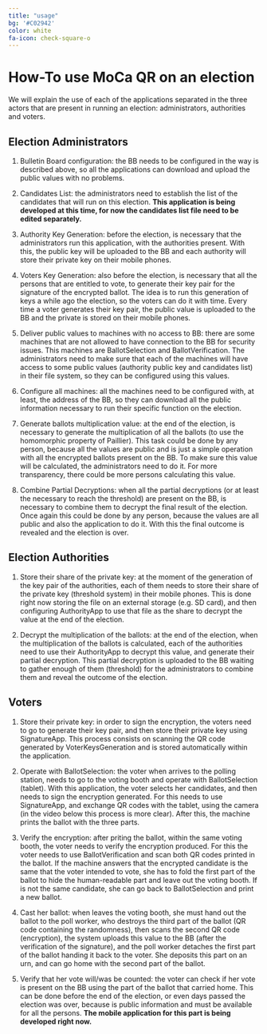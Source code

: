 ```yaml
---
title: "usage"
bg: '#C02942'
color: white
fa-icon: check-square-o
---
```


# How-To use MoCa QR on an election

We will explain the use of each of the applications separated in the three actors that are present in running an election: administrators, authorities and voters.

## Election Administrators

1. Bulletin Board configuration: the BB needs to be configured in the way is described above, so all the applications can download and upload the public values with no problems.

2. Candidates List: the administrators need to establish the list of the candidates that will run on this election. **This application is being developed at this time, for now the candidates list file need to be edited separately.**

3. Authority Key Generation: before the election, is necessary that the administrators run this application, with the authorities present. With this, the public key will be uploaded to the BB and each authority will store their private key on their mobile phones.

4. Voters Key Generation: also before the election, is necessary that all the persons that are entitled to vote, to generate their key pair for the signature of the encrypted ballot. The idea is to run this generation of keys a while ago the election, so the voters can do it with time. Every time a voter generates their key pair, the public value is uploaded to the BB and the private is stored on their mobile phones.

5. Deliver public values to machines with no access to BB: there are some machines that are not allowed to have connection to the BB for security issues. This machines are BallotSelection and BallotVerification. The administrators need to make sure that each of the machines will have access to some public values (authority public key and candidates list) in their file system, so they can be configured using this values. 

6. Configure all machines: all the machines need to be configured with, at least, the address of the BB, so they can download all the public information necessary to run their specific function on the election.

7. Generate ballots multiplication value: at the end of the election, is necessary to generate the multiplication of all the ballots (to use the homomorphic property of Paillier). This task could be done by any person, because all the values are public and is just a simple operation with all the encrypted ballots present on the BB. To make sure this value will be calculated, the administrators need to do it. For more transparency, there could be more persons calculating this value.

8. Combine Partial Decryptions: when all the partial decryptions (or at least the necessary to reach the threshold) are present on the BB, is necessary to combine them to decrypt the final result of the election. Once again this could be done by any person, because the values are all public and also the application to do it. With this the final outcome is revealed and the election is over.
 
## Election Authorities

1. Store their share of the private key: at the moment of the generation of the key pair of the authorities, each of them needs to store their share of the private key (threshold system) in their mobile phones. This is done right now storing the file on an external storage (e.g. SD card), and then configuring AuthorityApp to use that file as the share to decrypt the value at the end of the election.

2. Decrypt the multiplication of the ballots: at the end of the election, when the multiplication of the ballots is calculated, each of the authorities need to use their AuthorityApp to decrypt this value, and generate their partial decryption. This partial decryption is uploaded to the BB waiting to gather enough of them (threshold) for the administrators to combine them and reveal the outcome of the election.

## Voters

1. Store their private key: in order to sign the encryption, the voters need to go to generate their key pair, and then store their private key using SignatureApp. This process consists on scanning the QR code generated by VoterKeysGeneration and is stored automatically within the application.

2. Operate with BallotSelection: the voter when arrives to the polling station, needs to go to the voting booth and operate with BallotSelection (tablet). With this application, the voter selects her candidates, and then needs to sign the encryption generated. For this needs to use SignatureApp, and exchange QR codes with the tablet, using the camera (in the video below this process is more clear). After this, the machine prints the ballot with the three parts.

3. Verify the encryption: after priting the ballot, within the same voting booth, the voter needs to verify the encryption produced. For this the voter needs to use BallotVerification and scan both QR codes printed in the ballot. If the machine answers that the encrypted candidate is the same that the voter intended to vote, she has to fold the first part of the ballot to hide the human-readable part and leave out the voting booth. If is not the same candidate, she can go back to BallotSelection and print a new ballot.

4. Cast her ballot: when leaves the voting booth, she must hand out the ballot to the poll worker, who destroys the third part of the ballot (QR code containing the randomness), then scans the second QR code (encryption), the system uploads this value to the BB (after the verification of the signature), and the poll worker detaches the first part of the ballot handing it back to the voter. She deposits this part on an urn, and can go home with the second part of the ballot.

5. Verify that her vote will/was be counted: the voter can check if her vote is present on the BB using the part of the ballot that carried home. This can be done before the end of the election, or even days passed the election was over, because is public information and must be available for all the persons. **The mobile application for this part is being developed right now.**